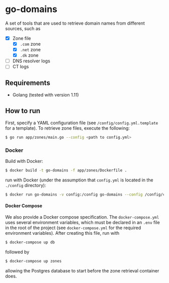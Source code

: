# go-domains
A set of tools that are used to retrieve domain names from different sources, such as 
- [x] Zone file
    - [x] `.com` zone
    - [x] `.net` zone
    - [x] `.dk` zone
- [ ] DNS resolver logs
- [ ] CT logs

## Requirements
- Golang (tested with version 1.11)

## How to run
First, specify a YAML configuration file (see `/config/config.yml.template` for a template).
To retrieve zone files, execute the following:
```bash
$ go run app/zones/main.go --config <path to config.yml>   
```

### Docker
Build with Docker:
```bash
$ docker build -t go-domains -f app/zones/Dockerfile .
```
run with Docker (under the assumption that `config.yml` is located in the `./config` directory):
```bash
$ docker run go-domains -v config:/config go-domains --config /config/config.yml
```

#### Docker Compose
We also provide a Docker compose specification. 
The `docker-compose.yml` uses several environment variables, which must be declared in an `.env` file in the root of the project (see `docker-compose.yml` for the required environment variables).
After creating this file, run with
```bash
$ docker-compose up db 
``` 
followed by 
```bash
$ docker-compose up zones 
```
allowing the Postgres database to start before the zone retrieval container does.